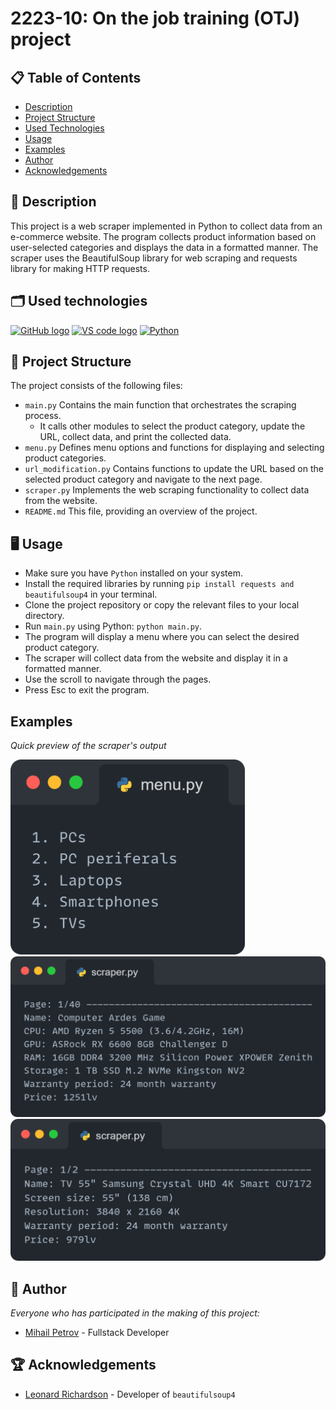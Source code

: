 # 2223-10: On the job training (OTJ) project

## 📋 Table of Contents
- [Description](#description)
- [Project Structure](#projectStructure)
- [Used Technologies](#technologies)
- [Usage](#usage)
- [Examples](#example)
- [Author](#author)
- [Acknowledgements](#acknowledgements)

## 🔎 Description <a name="description"></a>
This project is a web scraper implemented in Python to collect data from an e-commerce website. The program collects product information based on user-selected categories and displays the data in a formatted manner. The scraper uses the BeautifulSoup library for web scraping and requests library for making HTTP requests.

## 🗂️ Used technologies<a name="technologies"></a>
<p align="left">
  <a href="https://github.com/"><img src="https://static-00.iconduck.com/assets.00/github-icon-2048x1988-jzvzcf2t.png" alt="GitHub logo" width=48px /></a>
  <a href="https://code.visualstudio.com/"><img src="https://img.icons8.com/color/344/visual-studio-code-2019.png" alt="VS code logo" width=48px /></a>
  <a href="https://www.python.org"><img src="https://img.freepik.com/free-icon/snakes_318-368381.jpg" alt="Python" width=48px /></a>
</p>

## 🔩 Project Structure<a name="projectStructure"></a>
The project consists of the following files:

- `main.py` Contains the main function that orchestrates the scraping process.
  - It calls other modules to select the product category, update the URL, collect data, and print the collected data.
- `menu.py` Defines menu options and functions for displaying and selecting product categories.
- `url_modification.py` Contains functions to update the URL based on the selected product category and navigate to the next page.
- `scraper.py` Implements the web scraping functionality to collect data from the website.
- `README.md` This file, providing an overview of the project.

## 🖥️ Usage<a name="usage"></a>
- Make sure you have `Python` installed on your system.
- Install the required libraries by running `pip install requests and beautifulsoup4` in your terminal.
- Clone the project repository or copy the relevant files to your local directory.
- Run `main.py` using Python: `python main.py`.
- The program will display a menu where you can select the desired product category.
- The scraper will collect data from the website and display it in a formatted manner.
- Use the scroll to navigate through the pages.
- Press Esc to exit the program.

## Examples<a name="example"></a>
*Quick preview of the scraper's output*

<p align="left">
  <img src="images/menu.png" width = 375px>
  <img src="images/output1.png" width = 610px>
  <img src="images/output2.png" width = 600px>
</p>

## 📖 Author<a name="author"></a>
*Everyone who has participated in the making of this project:*
- [Mihail Petrov](https://github.com/MMPetrov20) - Fullstack Developer

## 🏆 Acknowledgements <a name="acknowledgements"></a>
- [Leonard Richardson](https://www.crummy.com/software/BeautifulSoup/) - Developer of `beautifulsoup4`
